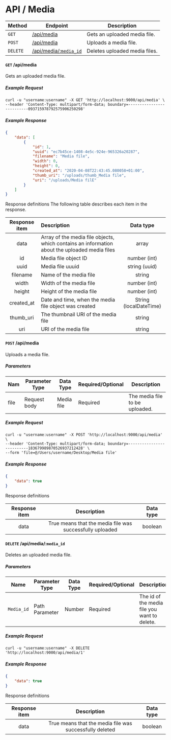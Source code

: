 # API / Media
Method        |         Endpoint                                             |       Description
--------------|--------------------------------------------------------------|----------------------------------------------
`GET`         | [/api/media](#get-apimedia)                                  | Gets an uploaded media file.
`POST`        | [/api/media](#post-apimedia)                                 | Uploads a media file.
`DELETE`      | [/api/media/:`media_id`](#delete-apimediamedia_id)             | Deletes uploaded media files. 

#### **`GET`** /api/media
Gets an uploaded media file.

##### Example Request
```shell
curl -u "username:username" -X GET 'http://localhost:9000/api/media' \
--header 'Content-Type: multipart/form-data; boundary=--------------------------093715978792575906250298'
```

##### Example Response
```json
{
    "data": [
        {
            "id": 1,
            "uuid": "ec7b45ce-1408-4e5c-924e-965326a20287",
            "filename": "Media file",
            "width": 0,
            "height": 0,
            "created_at": "2020-04-08T22:43:45.080058+01:00",
            "thumb_uri": "/uploads/thumb_Media file",
            "uri": "/uploads/Media filE"
        }
    ]
}
```

Response definitions
The following table describes each item in the response.

|Response item |Description |Data type |
|:---------------:|:------------|:----------:|
|data|Array of the media file objects, which contains an information about the uploaded media files|array|
|id|Media file object ID|number (int)|
|uuid|Media file uuuid|string (uuid)|
|filename|Name of the media file|string|
|width|Width of the media file|number (int)|
|height|Height of the media file|number (int)|
|created_at|Date and time, when the media file object was created|String (localDateTime)|
|thumb_uri|The thumbnail URI of the media file|string|
|uri|URI of the media file|string|

#### **`POST`** /api/media
Uploads a media file.

##### Parameters
Nam        |  Parameter Type       |  Data Type        |     Required/Optional   |   Description
-----------|-----------------------|-------------------|-------------------------|---------------------------------
file       |  Request body         |  Media file       |     Required            | The media file to be uploaded.


##### Example Request
```shell 
curl -u "username:username" -X POST 'http://localhost:9000/api/media' \
--header 'Content-Type: multipart/form-data; boundary=--------------------------183679989870526937212428' \
--form 'file=@/Users/username/Desktop/Media file'
```

##### Example Response
``` json
{
    "data": true
}
```
Response definitions

|Response item |Description |Data type |
|:---------------:|:------------:|:----------:|
|data|True means that the media file was successfully uploaded |boolean|

#### **`DELETE`** /api/media/:`media_id`
Deletes an uploaded media file.

##### Parameters
Name            |   Parameter Type        | Data Type          | Required/Optional       | Description
----------------|-------------------------|--------------------|-------------------------|--------------------------
`Media_id`       | Path Parameter          | Number             | Required                | The id of the media file you want to delete.


##### Example Request
```shell
curl -u "username:username" -X DELETE 'http://localhost:9000/api/media/1'
```


##### Example Response
```json
{
    "data": true
}
```

Response definitions

|Response item |Description |Data type |
|:---------------:|:------------:|:----------:|
|data|True means that the media file was successfully deleted |boolean|
